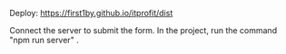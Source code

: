 Deploy: https://first1by.github.io/itprofit/dist

Connect the server to submit the form. In the project, run the command "npm run server" .
